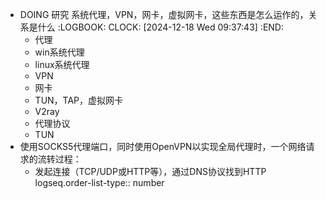 - DOING 研究 系统代理，VPN，网卡，虚拟网卡，这些东西是怎么运作的，关系是什么
  :LOGBOOK:
  CLOCK: [2024-12-18 Wed 09:37:43]
  :END:
	- 代理
	- win系统代理
	- linux系统代理
	- VPN
	- 网卡
	- TUN，TAP，虚拟网卡
	- V2ray
	- 代理协议
	- TUN
- 使用SOCKS5代理端口，同时使用OpenVPN以实现全局代理时，一个网络请求的流转过程：
	- 发起连接（TCP/UDP或HTTP等），通过DNS协议找到HTTP
	  logseq.order-list-type:: number